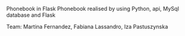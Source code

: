 Phonebook in Flask
Phonebook realised by using Python, api, MySql database and Flask

Team: Martina Fernandez, Fabiana Lassandro, Iza Pastuszynska


